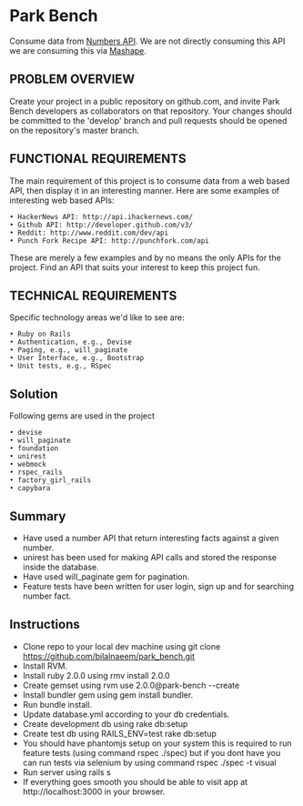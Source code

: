 Park Bench
==========
Consume data from [Numbers API](http://numbersapi.com). We are not directly consuming this API we are
consuming this via [Mashape](http://mashape.com).

PROBLEM OVERVIEW
----------------
Create your project in a public repository on github.com, and invite Park Bench developers as collaborators on
that repository. Your changes should be committed to the 'develop' branch and pull requests should be opened on
the repository's master branch.

FUNCTIONAL REQUIREMENTS
-----------------------
The main requirement of this project is to consume data from a web based API, then display it in an interesting manner.
Here are some examples of interesting web based APIs:

    • HackerNews API: http://api.ihackernews.com/
    • Github API: http://developer.github.com/v3/
    • Reddit: http://www.reddit.com/dev/api
    • Punch Fork Recipe API: http://punchfork.com/api

These are merely a few examples and by no means the only APIs for the project. Find an API that suits your
interest to keep this project fun.

TECHNICAL REQUIREMENTS
----------------------
Specific technology areas we'd like to see are:

    • Ruby on Rails
    • Authentication, e.g., Devise
    • Paging, e.g., will_paginate
    • User Interface, e.g., Bootstrap
    • Unit tests, e.g., RSpec

Solution
--------

Following gems are used in the project

    • devise
    • will_paginate
    • foundation
    • unirest
    • webmock
    • rspec_rails
    • factory_girl_rails
    • capybara

Summary
-------
* Have used a number API that return interesting facts against a given number.
* unirest has been used for making API calls and stored the response inside the database.
* Have used will_paginate gem for pagination.
* Feature tests have been written for user login, sign up and for searching number fact.

Instructions
------------
* Clone repo to your local dev machine using git clone https://github.com/bilalnaeem/park_bench.git
* Install RVM.
* Install ruby 2.0.0 using rmv install 2.0.0
* Create gemset using rvm use 2.0.0@park-bench --create
* Install bundler gem using gem install bundler.
* Run bundle install.
* Update database.yml according to your db credentials.
* Create development db using rake db:setup
* Create test db using RAILS_ENV=test rake db:setup
* You should have phantomjs setup on your system this is required to run feature tests (using command rspec ./spec) but if you dont have you can run tests via selenium by using command rspec ./spec -t visual
* Run server using rails s
* If everything goes smooth you should be able to visit app at http://localhost:3000 in your browser.